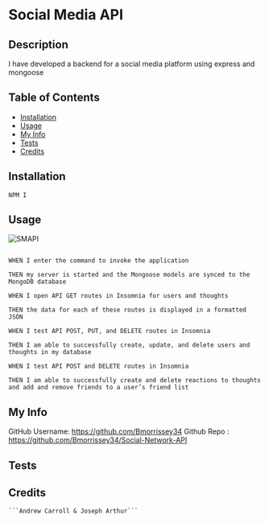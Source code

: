 # Social Media API

## Description
I have developed a backend for a social media platform using express and mongoose

## Table of Contents

- [Installation](#Installation)
- [Usage](https://github.com/Bmorrissey34/README-Maker/blob/main/README.md#Usage)
- [My Info](https://github.com/Bmorrissey34/README-Maker/blob/main/README.md#my-info)
- [Tests](https://github.com/Bmorrissey34/README-Maker/blob/main/README.md#Tests)
- [Credits](https://github.com/Bmorrissey34/README-Maker/blob/main/README.md#Credits)



## Installation
```
NPM I
```
## Usage

![SMAPI](https://user-images.githubusercontent.com/88950762/151812658-1d2a750e-6aa8-4426-83b9-ca673910fca0.PNG)

```GIVEN a social network API

WHEN I enter the command to invoke the application

THEN my server is started and the Mongoose models are synced to the MongoDB database

WHEN I open API GET routes in Insomnia for users and thoughts

THEN the data for each of these routes is displayed in a formatted JSON

WHEN I test API POST, PUT, and DELETE routes in Insomnia

THEN I am able to successfully create, update, and delete users and thoughts in my database

WHEN I test API POST and DELETE routes in Insomnia

THEN I am able to successfully create and delete reactions to thoughts and add and remove friends to a user’s friend list
```

## My Info
GitHub Username: https://github.com/Bmorrissey34
Github Repo : https://github.com/Bmorrissey34/Social-Network-API

## Tests
      

## Credits
    ```Andrew Carroll & Joseph Arthur```

    
    

